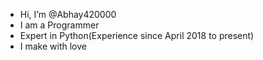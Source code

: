 - Hi, I’m @Abhay420000
- I am a Programmer
- Expert in Python(Experience since April 2018 to present)
- I make with love

<!---
Abhay420000/Abhay420000 is a ✨ special ✨ repository because its `README.md` (this file) appears on your GitHub profile.
You can click the Preview link to take a look at your changes.
--->
